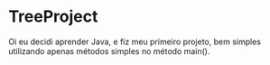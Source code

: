 # TreeProject

Oi eu decidi aprender Java, e fiz meu primeiro projeto, bem simples utilizando apenas métodos simples no método main().
